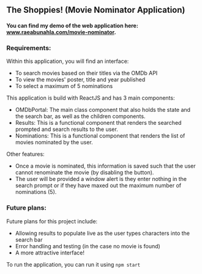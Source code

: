 ## The Shoppies! (Movie Nominator Application) 

#### You can find my demo of the web application here: www.raeabunahla.com/movie-nominator.

### Requirements:
Within this application, you will find an interface:
  * To search movies based on their titles via the OMDb API
  * To view the movies' poster, title and year published
  * To select a maximum of 5 nominations

This application is build with ReactJS and has 3 main components:
  * OMDbPortal: The main class component that also holds the state and the search bar, as well as the children components.
  * Results: This is a functional component that renders the searched prompted and search results to the user.
  * Nominations: This is a functional component that renders the list of movies nominated by the user.

Other features:
  * Once a movie is nominated, this information is saved such that the user cannot renominate the movie (by disabling the button).
  * The user will be provided a window alert is they enter nothing in the search prompt or if they have maxed out the maximum number of nominations (5).

### Future plans:
Future plans for this project include:
  * Allowing results to populate live as the user types characters into the search bar
  * Error handling and testing (in the case no movie is found)
  * A more attractive interface!


To run the application, you can run it using `npm start`

